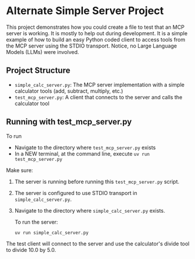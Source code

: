 # Alternate Simple Server Project

This project demonstrates how you could create a file to test that an MCP server is working. It is mostly to help out during development. It is a simple example of how to build an easy Python coded client to access tools from the MCP server using the STDIO transport. Notice, no Large Language Models (LLMs) were involved.

## Project Structure

- `simple_calc_server.py`: The MCP server implementation with a simple calculator tools (add, subtract, multiply, etc.)
- `test_mcp_server.py`: A client that connects to the server and calls the calculator tool

## Running with test_mcp_server.py

To run

- Navigate to the directory where `test_mcp_server.py` exists
- In a NEW terminal, at the command line, execute `uv run test_mcp_server.py`

Make sure:

1. The server is running before running this `test_mcp_server.py` script.
2. The server is configured to use STDIO transport in `simple_calc_server.py`.
3. Navigate to the directory where `simple_calc_server.py` exists.

   To run the server:

   ```bash
   uv run simple_calc_server.py
   ```

The test client will connect to the server and use the calculator's divide tool to divide 10.0 by 5.0.
